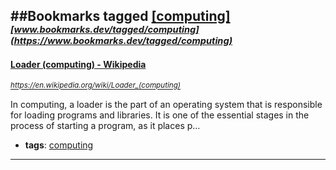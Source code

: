 ##Bookmarks tagged [[computing]](https://www.bookmarks.dev?q=[computing])
_<sup><sup>[www.bookmarks.dev/tagged/computing](https://www.bookmarks.dev/tagged/computing)</sup></sup>_
---
#### [Loader (computing) - Wikipedia](https://en.wikipedia.org/wiki/Loader_(computing))
_<sup>https://en.wikipedia.org/wiki/Loader_(computing)</sup>_

In computing, a loader is the part of an operating system that is responsible for loading programs and libraries. It is one of the essential stages in the process of starting a program, as it places p...
* **tags**: [computing](../tagged/computing.md)
---
